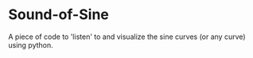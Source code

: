 # Sound-of-Sine
A piece of code to 'listen' to and visualize the sine curves (or any curve) using python.
